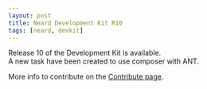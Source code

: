 ```yaml
---
layout: post
title: Neard Development Kit R10
tags: [neard, devkit]
---
```


Release 10 of the Development Kit is available.<br />
A new task have been created to use composer with ANT.

More info to contribute on the [Contribute page](/doc/contribute).
